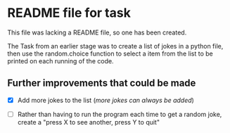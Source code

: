 # README file for task

This file was lacking a README file, so one has been created.

The Task from an earlier stage was to create a list of jokes in a python file, then use the random.choice function to select a item from the list to be printed on each running of the code.

## Further improvements that could be made
- [X] Add more jokes to the list (*more jokes can always be added*)
- [ ] Rather than having to run the program each time to get a random joke, create a "press X to see another, press Y to quit"

